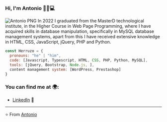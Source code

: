 ### Hi, I'm Antonio 👋🙂💻
![Antonio PNG](https://github.com/Herruzo/Herruzo/assets/87756664/5b7a8ac4-7b26-43f4-adbc-599f4758ed63)
In 2022 I graduated from the MasterD technological institute, in the Higher Course in Web Page Programming, where I have acquired skills in database manipulation, specifically in MySQL database management systems, apart from this I have received extensive knowledge in HTML, CSS, JavaScript, jQuery, PHP and Python.
```js
const Herruzo = {
  pronouns: "he" | "him",
  code: [Javascript, Typescript, HTML, CSS, PHP, Python, MySQL],
  tools: [jQuery, Bootstrap, Node.js, ], 
  content management system: [WordPress, Prestashop]
}
```
### You can find me at 🌍:
- <a href="https://www.linkedin.com/in/ant-mata/">LinkedIn</a> 💼
---
⭐️ From [Antonio](https://github.com/Herruzo)
<!--
**Herruzo/Herruzo** is a ✨ _special_ ✨ repository because its `README.md` (this file) appears on your GitHub profile.

Here are some ideas to get you started:

- 🔭 I’m currently working on ...
- 🌱 I’m currently learning ...
- 👯 I’m looking to collaborate on ...
- 🤔 I’m looking for help with ...
- 💬 Ask me about ...
- 📫 How to reach me: ...
- 😄 Pronouns: ...
- ⚡ Fun fact: ...
-->
